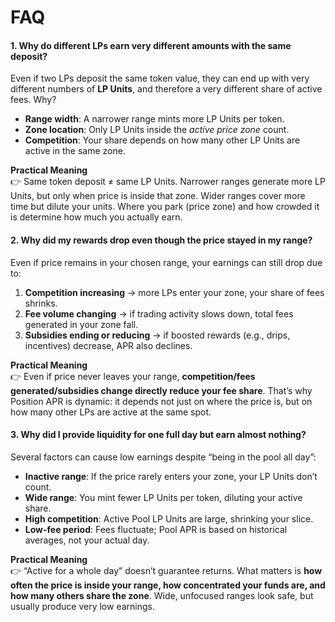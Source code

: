 # FAQ

#### 1. Why do different LPs earn very different amounts with the same deposit? <a href="#id-2320" id="id-2320"></a>

Even if two LPs deposit the same token value, they can end up with very different numbers of **LP Units**, and therefore a very different share of active fees. Why?

* **Range width**: A narrower range mints more LP Units per token.
* **Zone location**: Only LP Units inside the _active price zone_ count.
* **Competition**: Your share depends on how many other LP Units are active in the same zone.

**Practical Meaning**\
👉 Same token deposit ≠ same LP Units. Narrower ranges generate more LP Units, but only when price is inside that zone. Wider ranges cover more time but dilute your units. Where you park (price zone) and how crowded it is determine how much you actually earn.

#### 2. Why did my rewards drop even though the price stayed in my range? <a href="#id-7112" id="id-7112"></a>

Even if price remains in your chosen range, your earnings can still drop due to:

1. **Competition increasing** → more LPs enter your zone, your share of fees shrinks.
2. **Fee volume changing** → if trading activity slows down, total fees generated in your zone fall.
3. **Subsidies ending or reducing** → if boosted rewards (e.g., drips, incentives) decrease, APR also declines.

**Practical Meaning**\
👉 Even if price never leaves your range, **competition/fees generated/subsidies change directly reduce your fee share**. That’s why Position APR is dynamic: it depends not just on where the price is, but on how many other LPs are active at the same spot.

#### 3. Why did I provide liquidity for one full day but earn almost nothing? <a href="#id-4e9c" id="id-4e9c"></a>

Several factors can cause low earnings despite “being in the pool all day”:

* **Inactive range**: If the price rarely enters your zone, your LP Units don’t count.
* **Wide range**: You mint fewer LP Units per token, diluting your active share.
* **High competition**: Active Pool LP Units are large, shrinking your slice.
* **Low-fee period**: Fees fluctuate; Pool APR is based on historical averages, not your actual day.

**Practical Meaning**\
👉 “Active for a whole day” doesn’t guarantee returns. What matters is **how often the price is inside your range, how concentrated your funds are, and how many others share the zone**. Wide, unfocused ranges look safe, but usually produce very low earnings.
